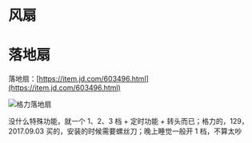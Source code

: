 # 风扇

# 落地扇

落地扇：[https://item.jd.com/603496.html](https://item.jd.com/603496.html)

![格力落地扇](https://img11.360buyimg.com/n1/jfs/t1906/347/2952784094/72064/77f4446e/572becc2N8618adb4.jpg)

没什么特殊功能，就一个 1、2、3 档 + 定时功能 + 转头而已；格力的，129，2017.09.03 买的，安装的时候需要螺丝刀；晚上睡觉一般开 1 档，不算太吵